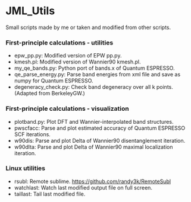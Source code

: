# JML\_Utils

Small scripts made by me or taken and modified from other scripts.

### First-principle calculations - utilities
* epw_pp.py: Modified version of EPW pp.py.
* kmesh.pl: Modified version of Wannier90 kmesh.pl.
* my_qe_bands.py: Python port of bands.x of Quantum ESPRESSO.
* qe_parse_energy.py: Parse band energies from xml file and save as numpy for Quantum ESPRESSO.
* degeneracy\_check.py: Check band degeneracy over all k points. (Adapted from BerkeleyGW.)

### First-principle calculations - visualization
* plotband.py: Plot DFT and Wannier-interpolated band structures.
* pwscfacc: Parse and plot estimated accuracy of Quantum ESPRESSO SCF iterations.
* w90dis: Parse and plot Delta of Wannier90 disentanglement iteration.
* w90dlta: Parse and plot Delta of Wannier90 maximal localization iteration.

### Linux utilities
* rsubl: Remote sublime. https://github.com/randy3k/RemoteSubl
* watchlast: Watch last modified output file on full screen.
* taillast: Tail last modified file.
